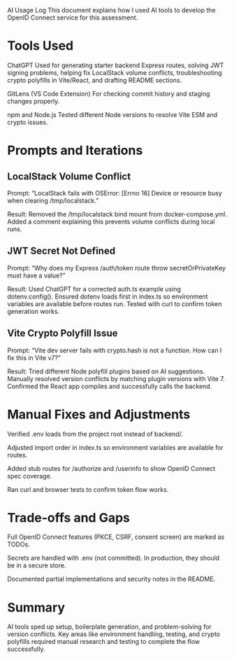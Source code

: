 AI Usage Log
This document explains how I used AI tools to develop the OpenID Connect service for this assessment.

# Tools Used

ChatGPT
Used for generating starter backend Express routes, solving JWT signing problems, helping fix LocalStack volume conflicts, troubleshooting crypto polyfills in Vite/React, and drafting README sections.

GitLens (VS Code Extension)
For checking commit history and staging changes properly.

npm and Node.js
Tested different Node versions to resolve Vite ESM and crypto issues.

# Prompts and Iterations

## LocalStack Volume Conflict

Prompt:
“LocalStack fails with OSError: [Errno 16] Device or resource busy when clearing /tmp/localstack.”

Result:
Removed the /tmp/localstack bind mount from docker-compose.yml. Added a comment explaining this prevents volume conflicts during local runs.

## JWT Secret Not Defined

Prompt:
“Why does my Express /auth/token route throw secretOrPrivateKey must have a value?”

Result:
Used ChatGPT for a corrected auth.ts example using dotenv.config(). Ensured dotenv loads first in index.ts so environment variables are available before routes run. Tested with curl to confirm token generation works.

## Vite Crypto Polyfill Issue

Prompt:
“Vite dev server fails with crypto.hash is not a function. How can I fix this in Vite v7?”

Result:
Tried different Node polyfill plugins based on AI suggestions. Manually resolved version conflicts by matching plugin versions with Vite 7. Confirmed the React app compiles and successfully calls the backend.

# Manual Fixes and Adjustments

Verified .env loads from the project root instead of backend/.

Adjusted import order in index.ts so environment variables are available for routes.

Added stub routes for /authorize and /userinfo to show OpenID Connect spec coverage.

Ran curl and browser tests to confirm token flow works.

# Trade-offs and Gaps

Full OpenID Connect features (PKCE, CSRF, consent screen) are marked as TODOs.

Secrets are handled with .env (not committed). In production, they should be in a secure store.

Documented partial implementations and security notes in the README.

# Summary

AI tools sped up setup, boilerplate generation, and problem-solving for version conflicts. Key areas like environment handling, testing, and crypto polyfills required manual research and testing to complete the flow successfully.
